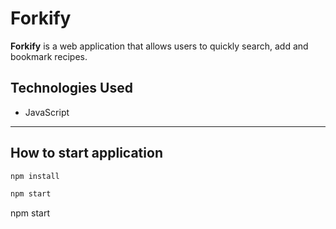 # Forkify

**Forkify** is a web application that allows users to quickly search, add and bookmark recipes.


## Technologies Used

- JavaScript

---

## How to start application

```bash
npm install
```


```bash
npm start
```
npm start
```
